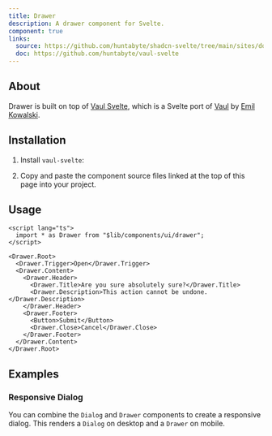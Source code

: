 ```yaml
---
title: Drawer
description: A drawer component for Svelte.
component: true
links:
  source: https://github.com/huntabyte/shadcn-svelte/tree/main/sites/docs/src/lib/registry/default/ui/drawer
  doc: https://github.com/huntabyte/vaul-svelte
---
```


<script>
    import { ComponentPreview, ManualInstall, PMAddComp, PMInstall } from '$lib/components/docs'
</script>

<ComponentPreview name="drawer-demo">

<div></div>

</ComponentPreview>

## About

Drawer is built on top of [Vaul Svelte](https://vaul-svelte.com), which is a Svelte port of [Vaul](https://vaul.emilkowal.ski) by [Emil Kowalski](https://twitter.com/emilkowalski_).

## Installation

<PMAddComp name="drawer" />

<ManualInstall>

1. Install `vaul-svelte`:

<PMInstall command="vaul-svelte -D" />

2. Copy and paste the component source files linked at the top of this page into your project.

</ManualInstall>

## Usage

```svelte
<script lang="ts">
  import * as Drawer from "$lib/components/ui/drawer";
</script>

<Drawer.Root>
  <Drawer.Trigger>Open</Drawer.Trigger>
  <Drawer.Content>
    <Drawer.Header>
      <Drawer.Title>Are you sure absolutely sure?</Drawer.Title>
      <Drawer.Description>This action cannot be undone.</Drawer.Description>
    </Drawer.Header>
    <Drawer.Footer>
      <Button>Submit</Button>
      <Drawer.Close>Cancel</Drawer.Close>
    </Drawer.Footer>
  </Drawer.Content>
</Drawer.Root>
```

## Examples

### Responsive Dialog

You can combine the `Dialog` and `Drawer` components to create a responsive dialog. This renders a `Dialog` on desktop and a `Drawer` on mobile.

<ComponentPreview name="drawer-dialog">

<div></div>

</ComponentPreview>
